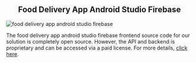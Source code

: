 <h2 style="text-align:center">Food Delivery App Android Studio Firebase </h2>

![food delivery app android studio firebase](https://admin.ninjascode.com/wp-content/uploads/2025/repoImages/Hector/food%20delivery%20app%20android%20studio%20firebase.webp) 

The food delivery app android studio firebase frontend source code for our solution is completely open source. However, the API and backend is proprietary and can be accessed via a paid license. For more details, <a href="https://enatega.com/?utm_source=github&utm_medium=repo&utm_campaign=hector-food-delivery-app-android-studio-firebase" target="_blank">click here</a>.
